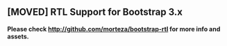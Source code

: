 ## [MOVED] RTL Support for Bootstrap 3.x

**Please check http://github.com/morteza/bootstrap-rtl for more info and assets.**
